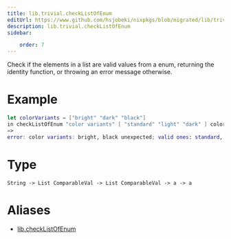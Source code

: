 ```yaml
---
title: lib.trivial.checkListOfEnum
editUrl: https://www.github.com/hsjobeki/nixpkgs/blob/migrated/lib/trivial.nix#L552C21
description: lib.trivial.checkListOfEnum
sidebar:

    order: 7
---
```


Check if the elements in a list are valid values from a enum, returning the identity function, or throwing an error message otherwise.

# Example

```nix
let colorVariants = ["bright" "dark" "black"]
in checkListOfEnum "color variants" [ "standard" "light" "dark" ] colorVariants;
=>
error: color variants: bright, black unexpected; valid ones: standard, light, dark
```

# Type

```
String -> List ComparableVal -> List ComparableVal -> a -> a
```


# Aliases

- [lib.checkListOfEnum](/nix-doc-comments/reference/lib/lib-checklistofenum)


